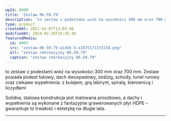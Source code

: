 ```yaml
---
wpId: 8990
title: 'Zestaw 06.59.79'
description: 'to zestaw z podestami wież na wysokości 300 mm oraz 700 mm. Zestaw posiada podest łukowy, dach dwuspadowy, ześlizg, schody, tunel rurowy oraz ciekawe wypełnienia: z bulajem, grą labirynt, spiralą, kierownicą i liczydłami Solidna, stalowa konstrukcja jest malowana proszkowo, a dachy i wypełnienia są wykonane z fantazyjnie grawerowanych płyt HDPE – gwarantuje to trwałość i ...'
type: product
createdAt: 2021-02-07T13:03:46
modifiedAt: 2024-02-29T15:35:36
featuredMedia:
  id: 8993
  src: "zestaw-06-59-79-widok-5-e1675171373158.png"
  alt: "zestaw rekreacyjny 06.59.79"
  caption: "zestaw rekreacyjny 06.59.79"
---
```



to zestaw z podestami wież na wysokości 300 mm oraz 700 mm. Zestaw posiada podest łukowy, dach dwuspadowy, ześlizg, schody, tunel rurowy oraz ciekawe wypełnienia: z bulajem, grą labirynt, spiralą, kierownicą i liczydłami

Solidna, stalowa konstrukcja jest malowana proszkowo, a dachy i wypełnienia są wykonane z fantazyjnie grawerowanych płyt HDPE – gwarantuje to trwałość i estetykę na długie lata.

* * *